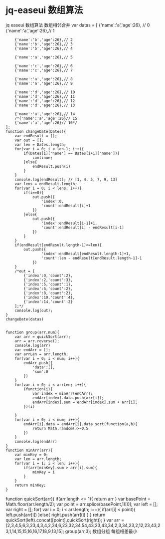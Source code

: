 # jq-easeui 数组算法
jq easeui 数组算法
数组相邻合并
var datas = [
		{'name':'a','age':26}, // 0
		{'name':'a','age':26},// 1

		{'name':'b','age':26},// 2
		{'name':'b','age':26},// 3
		{'name':'b','age':26},// 4

		{'name':'a','age':26},// 5

		{'name':'c','age':26},// 6
		{'name':'c','age':26},// 7

		{'name':'a','age':26},// 8
		{'name':'a','age':26},// 9

		{'name':'d','age':26},// 10
		{'name':'d','age':26},// 11
		{'name':'d','age':26},// 12
		{'name':'d','age':26},// 13

		{'name':'a','age':26},// 14
		/*{'name':'a','age':26}// 15
		{'name':'a','age':26}// 16*/
	];
	function changeDate(Dates){
		var endResult = [];
		var out = [];
		var len = Dates.length;
		for(var i = 0; i < len-1; i++){
			if(Dates[i]['name'] == Dates[i+1]['name']){
				continue;
			}else{
				endResult.push(i)
			}
		}
		console.log(endResult); // [1, 4, 5, 7, 9, 13]
		var lens = endResult.length;
		for(var i = 0; i < lens; i++){
			if(i==0){
				out.push({
					'index':0,
					'count':endResult[i]+1
				})
			}else{
				out.push({
					'index':endResult[i-1]+1,
					'count':endResult[i] - endResult[i-1]
				})
			}
		}
		if(endResult[endResult.length-1]<=len){
			out.push({
					'index':endResult[endResult.length-1]+1,
					'count':len - endResult[endResult.length-1]-1
				})
		}
		/*out = [
			{'index':0,'count':2},
			{'index':2,'count':3},
			{'index':5,'count':1},
			{'index':6,'count':2},
			{'index':8,'count':2},
			{'index':10,'count':4},
			{'index':14,'count':2}
		];*/
		console.log(out);
	}
	changeDate(datas)
	
	
	function group(arr,num){
		var arr = quickSort(arr);
		arr = arr.reverse();
		console.log(arr)
		var endArr = [];
		var arrLen = arr.length;
		for(var i = 0; i < num; i++){
			endArr.push({
				'data':[],
				'sum':0
			})
		}
		for(var i = 0; i < arrLen; i++){
			(function(i){
				var index = minArr(endArr);
				endArr[index].data.push(arr[i]);
				endArr[index].sum = endArr[index].sum + arr[i];
			})(i)
			
		}
		for(var i = 0; i < num; i++){
			endArr[i].data = endArr[i].data.sort(function(a,b){
				return Math.random()>=0.5
			})
		}
		console.log(endArr)
	}
	function minArr(arr){
		var minKey = 0;
		var len = arr.length;
		for(var i = 1; i < len; i++){
			if(arr[minKey].sum > arr[i].sum){
				minKey = i
			}
		}
		return minKey;
	}

function quickSort(arr){
	if(arr.length <= 1){
		return arr
	}
	var basePoint = Math.floor(arr.length/2);
	var point = arr.splice(basePoint,1)[0];
	var left = [];
	var right = [];
	for( var i = 0; i < arr.length; i++){
		if(arr[i] < point){
			left.push(arr[i])
		}else{
			right.push(arr[i])
		}
	}
	return quickSort(left).concat([point],quickSort(right));
}
var arr = [2,3,4,5,6,3,23,4,3,4,2,34,6,23,32,34,54,43,23,43,34,2,3,34,23,2,12,23,43,23,1,14,15,15,16,16,17,18,9,13,15];
group(arr,3);
数组分组 每组相差最小
